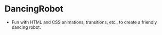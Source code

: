 # DancingRobot
- Fun with HTML and CSS animations, transitions, etc., to create a friendly dancing robot.
